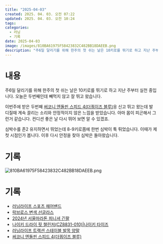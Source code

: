 ```yaml
---
title: "2025-04-03"
created: 2025. 04. 03. 오전 07:22
updated: 2025. 04. 03. 오전 10:24
tags:
categories:
  - 러닝
  - 기록
date: 2025-04-03
image: /images/810BA61975F58423832C482BB18DAEEB.png
description: "주6일 달리기를 위해 한주의 첫 쉬는 날은 10키로를 뛰기로 하고 지난 주부터 실천 중입니다. 오늘은 두번째인데 빼먹지 않고 잘 뛰고 왔습니다. 이번주에 받은 두번째  써코니 엔돌핀 스피드 4(더쿼이즈 블루)응 신고 뛰고 왔는데 발 디질때 계속 끌리는 소리와 안정적이지 않은 느낌을 받았"
---
```

# 내용

주6일 달리기를 위해 한주의 첫 쉬는 날은 10키로를 뛰기로 하고 지난 주부터 실천 중입니다. 오늘은 두번째인데 빼먹지 않고 잘 뛰고 왔습니다.

이번주에 받은 두번째  [써코니 엔돌핀 스피드 4(더쿼이즈 블루)](/posts/써코니-엔돌핀-스피드-4(더쿼이즈-블루))응 신고 뛰고 왔는데 발 디질때 계속 끌리는 소리와 안정적이지 않은 느낌을 받았습니다. 아마 몸이 피곤해서 그런거 같습니다. 컨디션 좋은 날 다시 뛰어 보면 알 수 있겠죠.

심박수를 존2 유지하면서 뛰었는데 8-9키로쯤에 한번 심박이 툭 튀었습니다. 이때가 제 첫 시점인가 봅니다. 이후 다시 안정을 찾아 심박은 돌아왔습니다.

# 기록

![810BA61975F58423832C482BB18DAEEB.png](/images/810BA61975F58423832C482BB18DAEEB.png)

# 기록

- [러닝라이프 스포츠 헤어밴드](/posts/러닝라이프-스포츠-헤어밴드)
- [락브로스 변색 선글라스](/posts/락브로스-변색-선글라스)
- [2024년 서울마라톤 피니셔 긴팔](/posts/2024년-서울마라톤-피니셔-긴팔)
- [나이키 드라이 핏 챌린저(CZ8831-010)|나이키 타이즈](/posts/나이키-드라이-핏-챌린저(cz8831-010)|나이키-타이즈)
- [러닝라이프 트랙션 스테이블 발목 양말](/posts/러닝라이프-트랙션-스테이블-발목-양말)
- [써코니 엔돌핀 스피드 4(더쿼이즈 블루)](/posts/써코니-엔돌핀-스피드-4(더쿼이즈-블루))
